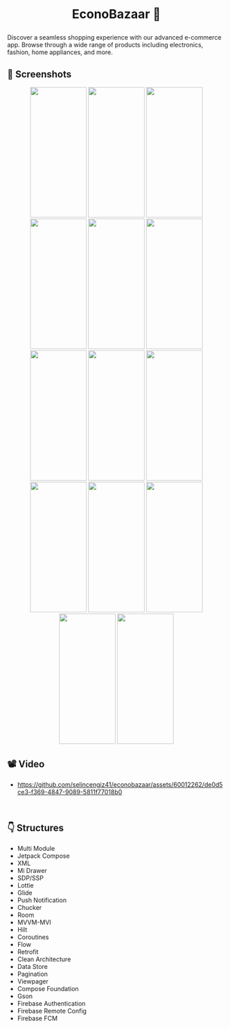 # <p align="center"> EconoBazaar 🛒 </p>

Discover a seamless shopping experience with our advanced e-commerce app. Browse through a wide range of products including electronics, fashion, home appliances, and more.
<!-- Screenshots -->
## 📸 Screenshots
<p align="center">
  <img src="https://github.com/selincengiz41/econobazaar/assets/60012262/c1ecc035-d7d8-4560-8355-9f1434b563f8" width="130" height="300"/>
  <img src="https://github.com/selincengiz41/econobazaar/assets/60012262/1165f5a5-dc1e-42eb-b32f-4a920d223d40" width="130" height="300"/>
  <img src="https://github.com/selincengiz41/econobazaar/assets/60012262/90b67049-71e7-4904-aa5b-7127c2efded9" width="130" height="300"/>
  <img src="https://github.com/selincengiz41/econobazaar/assets/60012262/312277d0-bdbc-4a24-8546-80d01d7940eb" width="130" height="300"/>
  <img src="https://github.com/selincengiz41/econobazaar/assets/60012262/904bfe88-4c15-4914-b8d1-61bd25d0635e" width="130" height="300"/>
  <img src="https://github.com/selincengiz41/econobazaar/assets/60012262/0b93b3f2-72f4-4afb-a291-332079b20492" width="130" height="300"/>
  <img src="https://github.com/selincengiz41/econobazaar/assets/60012262/52107c97-89b8-4829-bce5-bb805787f9c2" width="130" height="300"/>
  <img src="https://github.com/selincengiz41/econobazaar/assets/60012262/68b6ebe9-3cc4-435e-8d98-369ffa430e19" width="130" height="300"/>
  <img src="https://github.com/selincengiz41/econobazaar/assets/60012262/59b0f07b-07c7-4c75-a7c0-e55c5616eda8" width="130" height="300"/>
  <img src="https://github.com/selincengiz41/econobazaar/assets/60012262/ee8c8a73-3e16-47d3-9c9f-2cf0dc5cfe81" width="130" height="300"/>
  <img src="https://github.com/selincengiz41/econobazaar/assets/60012262/688e5086-db96-4f98-abf9-4dcbd743d6c9" width="130" height="300"/>
  <img src="https://github.com/selincengiz41/econobazaar/assets/60012262/d105db24-7fb2-4d56-82ea-1197f8ce1679" width="130" height="300"/> 
  <img src="https://github.com/selincengiz41/econobazaar/assets/60012262/62c91881-f159-4f0c-9304-89ecfb46cce5" width="130" height="300"/> 
  <img src="https://github.com/selincengiz41/econobazaar/assets/60012262/cac33ddb-f619-4a14-a55c-b413b11ae4f9" width="130" height="300"/>

</p>


## 📽 Video 

- https://github.com/selincengiz41/econobazaar/assets/60012262/de0d5ce3-f369-4847-9089-5811f77018b0
  
<br>

## :point_down: Structures 
- Multi Module
- Jetpack Compose
- XML
- Mi Drawer
- SDP/SSP
- Lottie
- Glide
- Push Notification
- Chucker
- Room
- MVVM-MVI
- Hilt
- Coroutines
- Flow
- Retrofit
- Clean Architecture
- Data Store
- Pagination
- Viewpager
- Compose Foundation
- Gson
- Firebase Authentication
- Firebase Remote Config
- Firebase FCM

